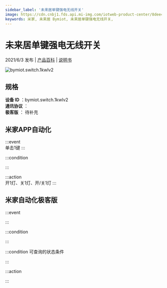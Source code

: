 ```yaml
---
sidebar_label: '未来居单键强电无线开关'
image: https://cdn.cnbj1.fds.api.mi-img.com/iotweb-product-center/8dee48c1ef6bd1fd74dc18f7b2db9b32_一开1键面板_168.png?GalaxyAccessKeyId=AKVGLQWBOVIRQ3XLEW&Expires=9223372036854775807&Signature=rByKcHtFeFCCqEdDfyWuxRibowc=
keywords: 米家, 未来居 Bymiot, 未来居单键强电无线开关, 
---
```

# 未来居单键强电无线开关

2021/6/3 发布 | [产品百科](https://home.mi.com/webapp/content/baike/product/index.html?model=bymiot.switch.1kwlv2/) | [说明书](https://home.mi.com/views/introduction.html?model=bymiot.switch.1kwlv2&region=cn)

![bymiot.switch.1kwlv2](https://cdn.cnbj1.fds.api.mi-img.com/iotweb-product-center/8dee48c1ef6bd1fd74dc18f7b2db9b32_一开1键面板_168.png?GalaxyAccessKeyId=AKVGLQWBOVIRQ3XLEW&Expires=9223372036854775807&Signature=rByKcHtFeFCCqEdDfyWuxRibowc=)

## 规格  
> 
**设备 ID** ：bymiot.switch.1kwlv2  
**通讯协议** ：  
**极客版**  ： 待补充 


## 米家APP自动化  

:::event  
单击1键
:::

:::condition  

:::

:::action   
开1灯、关1灯、开/关1灯
:::

## 米家自动化极客版  

:::event  

:::

:::condition  

:::

:::condition 可查询的状态条件  

:::

:::action  

:::

        
